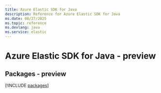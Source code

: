 ```yaml
---
title: Azure Elastic SDK for Java
description: Reference for Azure Elastic SDK for Java
ms.date: 08/27/2025
ms.topic: reference
ms.devlang: java
ms.service: elastic
---
```

# Azure Elastic SDK for Java - preview
## Packages - preview
[!INCLUDE [packages](elastic-index.md)]